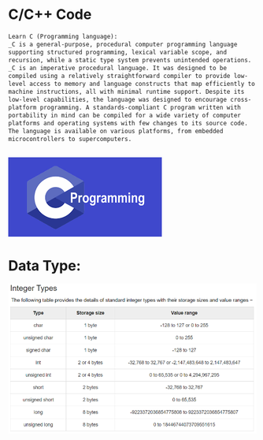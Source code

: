 # C/C++ Code

```
Learn C (Programming language):
_C is a general-purpose, procedural computer programming language supporting structured programming, lexical variable scope, and recursion, while a static type system prevents unintended operations. 
_C is an imperative procedural language. It was designed to be compiled using a relatively straightforward compiler to provide low-level access to memory and language constructs that map efficiently to machine instructions, all with minimal runtime support. Despite its low-level capabilities, the language was designed to encourage cross-platform programming. A standards-compliant C program written with portability in mind can be compiled for a wide variety of computer platforms and operating systems with few changes to its source code. The language is available on various platforms, from embedded microcontrollers to supercomputers.


```





<img src="img/download.png">

# Data Type:

<img src="https://github.com/nightbaronpro/Code/blob/master/img/Capture.png?raw=true">
